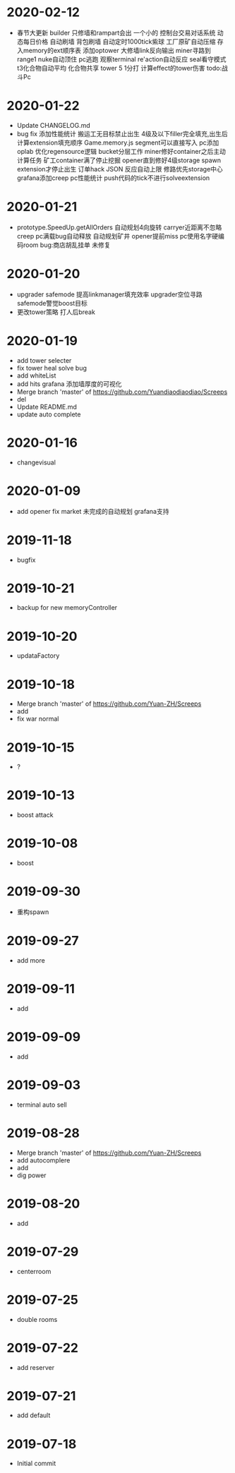 2020-02-12
==========

  * 春节大更新
    builder 只修墙和rampart会出 一个小的
    控制台交易对话系统
    动态每日价格
    自动刷墙 背包刷墙
    自动定时1000tick紫球
    工厂原矿自动压缩
    存入memory的ext顺序表
    添加optower
    大修墙link反向输出
    miner寻路到 range1
    nuke自动顶住 pc逃跑
    观察terminal
    re'action自动反应
    seal看守模式
    t3化合物自动平均
    化合物共享
    tower 5 1分打
    计算effect的tower伤害
    todo:战斗Pc

2020-01-22
==========

  * Update CHANGELOG.md
  * bug fix
    添加性能统计
    搬运工无目标禁止出生
    4级及以下filler完全填充,出生后计算extension填充顺序
    Game.memory.js segment可以直接写入
    pc添加oplab 优化regensource逻辑
    bucket分层工作
    miner修好container之后主动计算任务
    矿工container满了停止挖掘
    opener直到修好4级storage spawn extension才停止出生
    订单hack JSON
    反应自动上限
    修路优先storage中心
    grafana添加creep pc性能统计
    push代码的tick不进行solveextension

2020-01-21
==========

  * prototype.SpeedUp.getAllOrders
    自动规划4向旋转
    carryer近距离不忽略creep
    pc满载bug自动释放
    自动规划矿井
    opener提前miss
    pc使用名字硬编码room
    bug:商店胡乱挂单 未修复

2020-01-20
==========

  * upgrader safemode
    提高linkmanager填充效率
    upgrader空位寻路
    safemode警觉boost目标
  * 更改tower策略 打人后break

2020-01-19
==========

  * add tower selecter
  * fix tower heal solve bug
  * add whiteList
  * add hits grafana
    添加墙厚度的可视化
  * Merge branch 'master' of https://github.com/Yuandiaodiaodiao/Screeps
  * del
  * Update README.md
  * update auto complete

2020-01-16
==========

  * changevisual

2020-01-09
==========

  * add opener fix market
    未完成的自动规划
    grafana支持

2019-11-18
==========

  * bugfix

2019-10-21
==========

  * backup for new memoryController

2019-10-20
==========

  * updataFactory

2019-10-18
==========

  * Merge branch 'master' of https://github.com/Yuan-ZH/Screeps
  * add
  * fix war normal

2019-10-15
==========

  * ?

2019-10-13
==========

  * boost attack

2019-10-08
==========

  * boost

2019-09-30
==========

  * 重构spawn

2019-09-27
==========

  * add more

2019-09-11
==========

  * add

2019-09-09
==========

  * add

2019-09-03
==========

  * terminal auto sell

2019-08-28
==========

  * Merge branch 'master' of https://github.com/Yuan-ZH/Screeps
  * add autocomplere
  * add
  * dig power

2019-08-20
==========

  * add

2019-07-29
==========

  * centerroom

2019-07-25
==========

  * double rooms

2019-07-22
==========

  * add reserver

2019-07-21
==========

  * add default

2019-07-18
==========

  * Initial commit
